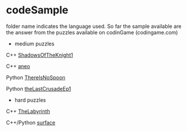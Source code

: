 # codeSample

folder name indicates the language used.
So far the sample available are the answer from the puzzles available on codinGame (codingame.com)

- medium puzzles

C++   [ShadowsOfTheKnight1](https://www.codingame.com/training/medium/shadows-of-the-knight-episode-1)

C++   [aneo](https://www.codingame.com/training/medium/aneo)

Python  [ThereIsNoSpoon](https://www.codingame.com/training/medium/there-is-no-spoon-episode-1)

Python [theLastCrusadeEp1](https://www.codingame.com/training/medium/the-last-crusade-episode-1)


- hard puzzles

C++   [TheLabyrinth](https://www.codingame.com/training/hard/the-labyrinth)

C++/Python  [surface](https://www.codingame.com/training/hard/surface)
